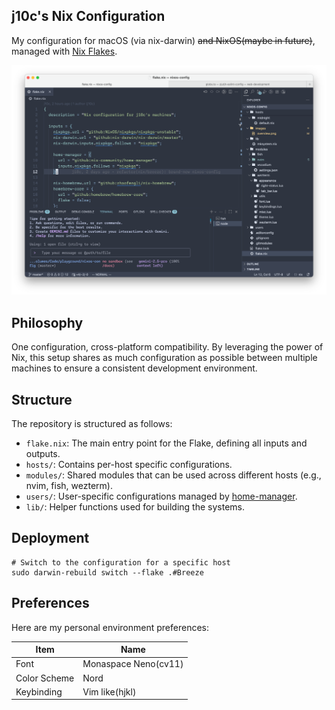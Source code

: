 ## j10c's Nix Configuration

My configuration for macOS (via nix-darwin) ~~and NixOS(maybe in future)~~, managed with [Nix Flakes](https://nixos.wiki/wiki/Flakes).

![Overview](../images/overview.png)

## Philosophy

One configuration, cross-platform compatibility. By leveraging the power of Nix, this setup shares as much configuration as possible between multiple machines to ensure a consistent development environment.

## Structure

The repository is structured as follows:

- `flake.nix`: The main entry point for the Flake, defining all inputs and outputs.
- `hosts/`: Contains per-host specific configurations.
- `modules/`: Shared modules that can be used across different hosts (e.g., nvim, fish, wezterm).
- `users/`: User-specific configurations managed by [home-manager](https://github.com/nix-community/home-manager).
- `lib/`: Helper functions used for building the systems.

## Deployment

```shell
# Switch to the configuration for a specific host
sudo darwin-rebuild switch --flake .#Breeze
```

## Preferences

Here are my personal environment preferences:

| Item         | Name                 |
| ------------ | -------------------- |
| Font         | Monaspace Neno(cv11) |
| Color Scheme | Nord                 |
| Keybinding   | Vim like(hjkl)       |
